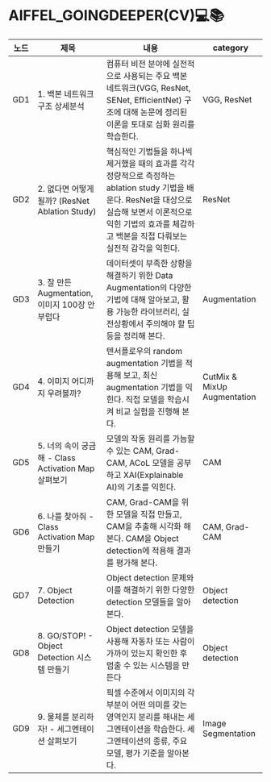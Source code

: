 # AIFFEL_GOINGDEEPER(CV)💻📚

|노드|제목|내용|category|
|---|---|---|---|
|GD1| 1. 백본 네트워크 구조 상세분석 | 컴퓨터 비전 분야에 실전적으로 사용되는 주요 백본 네트워크(VGG, ResNet, SENet, EfficientNet) 구조에 대해 논문에 정리된 이론을 토대로 심화 원리를 학습한다. | VGG, ResNet |
|GD2| 2. 없다면 어떻게 될까? (ResNet Ablation Study) | 핵심적인 기법들을 하나씩 제거했을 때의 효과를 각각 정량적으로 측정하는 ablation study 기법을 배운다. ResNet을 대상으로 실습해 보면서 이론적으로 익힌 기법의 효과를 체감하고 백본을 직접 다뤄보는 실전적 감각을 익힌다. | ResNet | 
|GD3| 3. 잘 만든 Augmentation, 이미지 100장 안 부럽다 | 데이터셋이 부족한 상황을 해결하기 위한 Data Augmentation의 다양한 기법에 대해 알아보고, 활용 가능한 라이브러리, 실전상황에서 주의해야 할 팁 등을 정리해 본다. | Augmentation | 
|GD4| 4. 이미지 어디까지 우려볼까? | 텐서플로우의 random augmentation 기법을 적용해 보고, 최신 augmentation 기법을 익힌다. 직접 모델을 학습시켜 비교 실험을 진행해 본다. | CutMix & MixUp Augmentation | 
|GD5| 5. 너의 속이 궁금해 - Class Activation Map 살펴보기 | 모델의 작동 원리를 가늠할 수 있는 CAM, Grad-CAM, ACoL 모델을 공부하고 XAI(Explainable AI)의 기초를 익힌다. | CAM | 
|GD6| 6. 나를 찾아줘 - Class Activation Map 만들기 | CAM, Grad-CAM을 위한 모델을 직접 만들고, CAM을 추출해 시각화 해본다. CAM을 Object detection에 적용해 결과를 평가해 본다. | CAM, Grad-CAM | 
|GD7| 7. Object Detection | Object detection 문제와 이를 해결하기 위한 다양한 detection 모델들을 알아본다. | Object detection | 
|GD8| 8. GO/STOP! - Object Detection 시스템 만들기 | Object detection 모델을 사용해 자동차 또는 사람이 가까이 있는지 확인한 후 멈출 수 있는 시스템을 만든다 | Object detection |
|GD9| 9. 물체를 분리하자! - 세그멘테이션 살펴보기 | 픽셀 수준에서 이미지의 각 부분이 어떤 의미를 갖는 영역인지 분리를 해내는 세그멘테이션을 학습한다. 세그멘테이션의 종류, 주요 모델, 평가 기준을 알아본다. | Image Segmentation |
